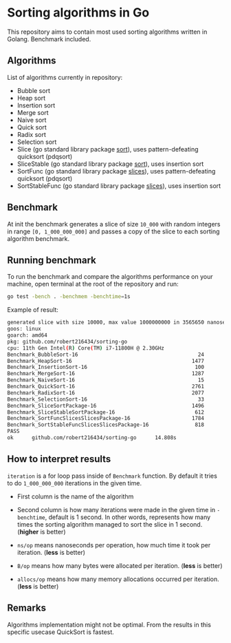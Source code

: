 # Sorting algorithms in Go

This repository aims to contain most used sorting algorithms written in Golang.
Benchmark included.

## Algorithms

List of algorithms currently in repository:

- Bubble sort
- Heap sort
- Insertion sort
- Merge sort
- Naive sort
- Quick sort
- Radix sort
- Selection sort
- Slice (go standard library package [sort](https://pkg.go.dev/sort)), uses pattern-defeating quicksort (pdqsort)
- SliceStable (go standard library package [sort](https://pkg.go.dev/sort)), uses insertion sort
- SortFunc (go standard library package [slices](https://pkg.go.dev/slices)), uses pattern-defeating quicksort (pdqsort)
- SortStableFunc (go standard library package [slices](https://pkg.go.dev/slices)), uses insertion sort

## Benchmark

At init the benchmark generates a slice of size `10_000` with random integers in range `[0, 1_000_000_000]` and passes a copy of the slice to each sorting algorithm benchmark.

## Running benchmark

To run the benchmark and compare the algorithms performance on your machine, open terminal at the root of the repository and run:

```bash
go test -bench . -benchmem -benchtime=1s
```

Example of result:

```bash
generated slice with size 10000, max value 1000000000 in 3565650 nanoseconds / 3 milliseconds
goos: linux
goarch: amd64
pkg: github.com/robert216434/sorting-go
cpu: 11th Gen Intel(R) Core(TM) i7-11800H @ 2.30GHz
Benchmark_BubbleSort-16                                       24          49411287 ns/op           81920 B/op          1 allocs/op
Benchmark_HeapSort-16                                       1477            769568 ns/op           81920 B/op          1 allocs/op
Benchmark_InsertionSort-16                                   100          10590063 ns/op           81920 B/op          1 allocs/op
Benchmark_MergeSort-16                                      1287            883163 ns/op         1194630 B/op      10000 allocs/op
Benchmark_NaiveSort-16                                        15          71454223 ns/op           81920 B/op          1 allocs/op
Benchmark_QuickSort-16                                      2761            429635 ns/op           81920 B/op          1 allocs/op
Benchmark_RadixSort-16                                      2077            545182 ns/op          819201 B/op         10 allocs/op
Benchmark_SelectionSort-16                                    33          34204185 ns/op           81920 B/op          1 allocs/op
Benchmark_SliceSortPackage-16                               1496            811720 ns/op           81976 B/op          3 allocs/op
Benchmark_SliceStableSortPackage-16                          612           1967478 ns/op           81976 B/op          3 allocs/op
Benchmark_SortFuncSlicesSlicesPackage-16                    1784            683641 ns/op           81920 B/op          1 allocs/op
Benchmark_SortStableFuncSlicesSlicesPackage-16               818           1420863 ns/op           81920 B/op          1 allocs/op
PASS
ok      github.com/robert216434/sorting-go      14.808s
```

## How to interpret results

`iteration` is a for loop pass inside of `Benchmark` function. By default it tries to do `1_000_000_000` iterations in the given time.

- First column is the name of the algorithm
- Second column is how many iterations were made in the given time in `-benchtime`, default is 1 second. In other words, represents how many times the sorting algorithm managed to sort the slice in 1 second. (**higher** is better)

- `ns/op` means nanoseconds per operation, how much time it took per iteration. (**less** is better)
- `B/op` means how many bytes were allocated per iteration. (**less** is better)
- `allocs/op` means how many memory allocations occurred per iteration. (**less** is better)

## Remarks

Algorithms implementation might not be optimal. From the results in this specific usecase QuickSort is fastest.
